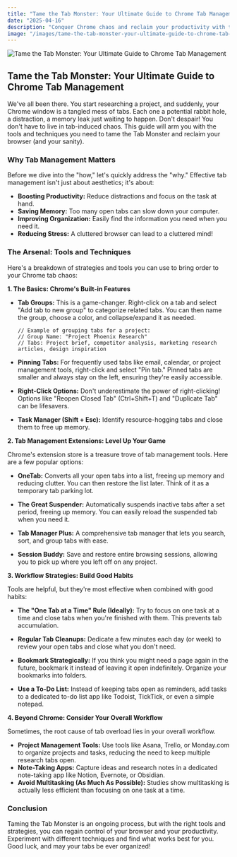 ```yaml
---
title: "Tame the Tab Monster: Your Ultimate Guide to Chrome Tab Management"
date: "2025-04-16"
description: "Conquer Chrome chaos and reclaim your productivity with these simple yet powerful tab management strategies."
image: "/images/tame-the-tab-monster-your-ultimate-guide-to-chrome-tab-management.png"
---
```


![Tame the Tab Monster: Your Ultimate Guide to Chrome Tab Management](/images/tame-the-tab-monster-your-ultimate-guide-to-chrome-tab-management.png)

## Tame the Tab Monster: Your Ultimate Guide to Chrome Tab Management

We've all been there. You start researching a project, and suddenly, your Chrome window is a tangled mess of tabs. Each one a potential rabbit hole, a distraction, a memory leak just waiting to happen. Don't despair! You don't have to live in tab-induced chaos. This guide will arm you with the tools and techniques you need to tame the Tab Monster and reclaim your browser (and your sanity).

### Why Tab Management Matters

Before we dive into the "how," let's quickly address the "why." Effective tab management isn't just about aesthetics; it's about:

*   **Boosting Productivity:** Reduce distractions and focus on the task at hand.
*   **Saving Memory:** Too many open tabs can slow down your computer.
*   **Improving Organization:** Easily find the information you need when you need it.
*   **Reducing Stress:** A cluttered browser can lead to a cluttered mind!

### The Arsenal: Tools and Techniques

Here's a breakdown of strategies and tools you can use to bring order to your Chrome tab chaos:

**1. The Basics: Chrome's Built-in Features**

*   **Tab Groups:** This is a game-changer. Right-click on a tab and select "Add tab to new group" to categorize related tabs. You can then name the group, choose a color, and collapse/expand it as needed.

    ```
    // Example of grouping tabs for a project:
    // Group Name: "Project Phoenix Research"
    // Tabs: Project brief, competitor analysis, marketing research articles, design inspiration
    ```

*   **Pinning Tabs:** For frequently used tabs like email, calendar, or project management tools, right-click and select "Pin tab." Pinned tabs are smaller and always stay on the left, ensuring they're easily accessible.

*   **Right-Click Options:** Don't underestimate the power of right-clicking! Options like "Reopen Closed Tab" (Ctrl+Shift+T) and "Duplicate Tab" can be lifesavers.

*   **Task Manager (Shift + Esc):** Identify resource-hogging tabs and close them to free up memory.

**2. Tab Management Extensions: Level Up Your Game**

Chrome's extension store is a treasure trove of tab management tools. Here are a few popular options:

*   **OneTab:** Converts all your open tabs into a list, freeing up memory and reducing clutter. You can then restore the list later.  Think of it as a temporary tab parking lot.

*   **The Great Suspender:** Automatically suspends inactive tabs after a set period, freeing up memory.  You can easily reload the suspended tab when you need it.

*   **Tab Manager Plus:** A comprehensive tab manager that lets you search, sort, and group tabs with ease.

*   **Session Buddy:** Save and restore entire browsing sessions, allowing you to pick up where you left off on any project.

**3. Workflow Strategies: Build Good Habits**

Tools are helpful, but they're most effective when combined with good habits:

*   **The "One Tab at a Time" Rule (Ideally):** Try to focus on one task at a time and close tabs when you're finished with them. This prevents tab accumulation.

*   **Regular Tab Cleanups:** Dedicate a few minutes each day (or week) to review your open tabs and close what you don't need.

*   **Bookmark Strategically:** If you think you might need a page again in the future, bookmark it instead of leaving it open indefinitely. Organize your bookmarks into folders.

*   **Use a To-Do List:** Instead of keeping tabs open as reminders, add tasks to a dedicated to-do list app like Todoist, TickTick, or even a simple notepad.

**4. Beyond Chrome: Consider Your Overall Workflow**

Sometimes, the root cause of tab overload lies in your overall workflow.

*   **Project Management Tools:** Use tools like Asana, Trello, or Monday.com to organize projects and tasks, reducing the need to keep multiple research tabs open.
*   **Note-Taking Apps:**  Capture ideas and research notes in a dedicated note-taking app like Notion, Evernote, or Obsidian.
*   **Avoid Multitasking (As Much As Possible):** Studies show multitasking is actually less efficient than focusing on one task at a time.

### Conclusion

Taming the Tab Monster is an ongoing process, but with the right tools and strategies, you can regain control of your browser and your productivity. Experiment with different techniques and find what works best for you. Good luck, and may your tabs be ever organized!
